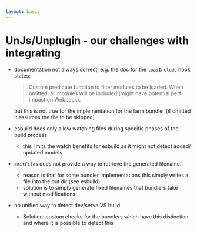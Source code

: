 ```yaml
---
layout: basic
---
```


<h1>
    <simple-icons:unjs class="baseColor mr-2" />UnJs/Unplugin - our challenges with integrating
</h1>

<v-clicks :depth="2">

- <ant-design-frown-filled class="text-red-400" /> documentation not always correct, e.g. the doc for the `loadInclude` hook states:

  > Custom predicate function to filter modules to be loaded. When omitted, all modules will be included (might have potential perf impact on Webpack).

  but this is not true for the implementation for the farm bundler (if omitted it assumes the file to be skipped)

- <ant-design-frown-filled class="text-red-400" /> esbuild does only allow watching files during specific phases of the build process

  - this limits the watch benefits for esbuild as it might not detect added/ updated models

- <ant-design-frown-filled class="text-red-400" /> `emitFiles` does not provide a way to retrieve the generated filename.

  - reason is that for some bundler implementations this simply writes a file into the out dir (see esbuild)
  - solution is to simply generate fixed filenames that bundlers take without modifications

- <ant-design-frown-filled class="text-red-400" /> no unified way to detect dev/serve VS build
  - Solution: custom checks for the bundlers which have this distinction and where it is possible to detect this

</v-clicks>
